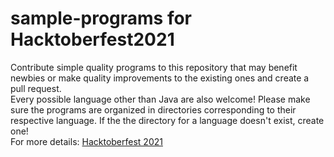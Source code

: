 # sample-programs for Hacktoberfest2021
Contribute simple quality programs to this repository that may benefit newbies or make quality improvements to the existing ones and create a pull request.<br />Every possible language other than Java are also welcome! Please make sure the programs are organized in directories corresponding to their respective language. If the the directory for a language doesn't exist, create one!<br />For more details: [Hacktoberfest 2021](https://hacktoberfest.digitalocean.com/resources)

